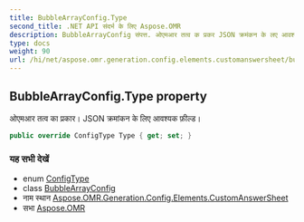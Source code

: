 ```yaml
---
title: BubbleArrayConfig.Type
second_title: .NET API संदर्भ के लिए Aspose.OMR
description: BubbleArrayConfig संपत्त. ओएमआर तत्व क प्रकर JSON क्रमंकन के लए आवश्यक फ़ल्ड
type: docs
weight: 90
url: /hi/net/aspose.omr.generation.config.elements.customanswersheet/bubblearrayconfig/type/
---
```

## BubbleArrayConfig.Type property

ओएमआर तत्व का प्रकार। JSON क्रमांकन के लिए आवश्यक फ़ील्ड।

```csharp
public override ConfigType Type { get; set; }
```

### यह सभी देखें

* enum [ConfigType](../../../aspose.omr.generation.config.enums/configtype/)
* class [BubbleArrayConfig](../)
* नाम स्थान [Aspose.OMR.Generation.Config.Elements.CustomAnswerSheet](../../bubblearrayconfig/)
* सभा [Aspose.OMR](../../../)


